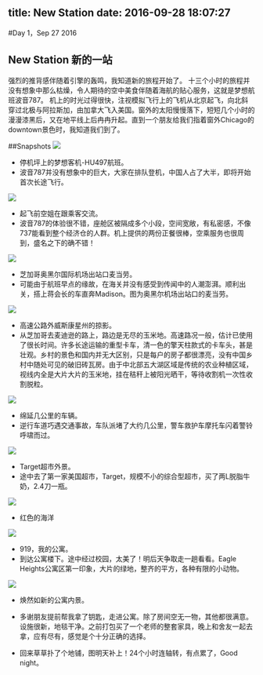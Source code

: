 title: New Station 
date: 2016-09-28 18:07:27
---
#Day 1，Sep 27 2016
## New Station 新的一站
强烈的推背感伴随着引擎的轰鸣，我知道新的旅程开始了。
十三个小时的旅程并没有想象中那么枯燥，令人期待的空中美食伴随着海航的贴心服务，这就是梦想航班波音787。
机上的时光过得很快，注视模拟飞行上的飞机从北京起飞，向北斜穿过北极与阿拉斯加，由加拿大飞入美国。窗外的太阳慢慢落下，短短几个小时的漫漫漆黑后，又在地平线上后冉冉升起。直到一个朋友给我们指着窗外Chicago的downtown景色时，我知道我们到了。


##Snapshots
![](./09272016/1)
- 停机坪上的梦想客机-HU497航班。
- 波音787并没有想象中的巨大，大家在排队登机，中国人占了大半，即将开始首次长途飞行。

![](./09272016/2)
- 起飞前空姐在跟乘客交流。
- 波音787的体验很不错，座舱区被隔成多个小段，空间宽敞，有私密感，不像737能看到整个经济仓的人群。机上提供的两份正餐很棒，空乘服务也很周到，盛名之下的确不错！

![](./09272016/3)
- 芝加哥奥黑尔国际机场出站口麦当劳。
- 可能由于航班早点的缘故，在海关并没有感受到传闻中的人潮澎湃。顺利出关，搭上蒋会长的车直奔Madison。图为奥黑尔机场出站口的麦当劳。

![](./09272016/6)
- 高速公路外威斯康星州的掠影。
- 从芝加哥去麦迪逊的路上，路边是无尽的玉米地。高速路况一般，估计已使用了很长时间。许多长途运输的重型卡车，清一色的擎天柱款式的卡车头，甚是壮观。乡村的景色和国内并无大区别，只是每户的房子都很漂亮，没有中国乡村中随处可见的破旧砖瓦房。由于中北部五大湖区域是传统的农业种植区域，视线内全是大片大片的玉米地，挂在秸秆上被阳光晒干，等待收割机一次性收割脱粒。

![](./09272016/7)
- 绵延几公里的车辆。
- 逆行车道巧遇交通事故，车队派堵了大约几公里，警车救护车摩托车闪着警铃呼啸而过。

![](./09272016/8)
- Target超市外景。
- 途中去了第一家美国超市，Target，规模不小的综合型超市，买了两L脱脂牛奶，2.4刀一瓶。

![](./09272016/9)
- 红色的海洋

![](./09272016/4)
- 919，我的公寓。
- 到达公寓楼下。途中经过校园，太美了！明后天争取走一趟看看。Eagle Heights公寓区第一印象，大片的绿地，整齐的平方，各种有限的小动物。

![](./09272016/5)
- 焕然如新的公寓内景。
- 多谢朋友提前帮我拿了钥匙，走进公寓。除了房间空无一物，其他都很满意。设施很新，地毯干净。之前打包买了一个老师的整套家具，晚上和舍友一起去拿，应有尽有，感觉是个十分正确的选择。

- 回来草草扑了个地铺，图明天补上！24个小时连轴转，有点累了，Good night。
